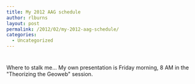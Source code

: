 ```yaml
---
title: My 2012 AAG schedule
author: rlburns
layout: post
permalink: /2012/02/my-2012-aag-schedule/
categories:
  - Uncategorized
---
```

# 

Where to stalk me... My own presentation is Friday morning, 8 AM in the "Theorizing the Geoweb" session.